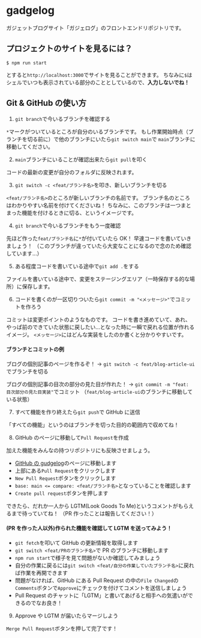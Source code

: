 # gadgelog

ガジェットブログサイト「ガジェログ」のフロントエンドリポジトリです。

## プロジェクトのサイトを見るには？

```
$ npm run start
```

とすると`http://localhost:3000`でサイトを見ることができます。
ちなみに`$`はシェルでいつも表示されている部分のこととしているので、**入力しないでね！**

## Git & GitHub の使い方

1. `git branch`で今いるブランチを確認する

`*`マークがついているところが自分のいるブランチです。
もし作業開始時点（ブランチを切る前に）で他のブランチにいたら`git switch main`で
`main`ブランチに移動してください。

2. `main`ブランチにいることが確認出来たら`git pull`を叩く

コードの最新の変更が自分のフォルダに反映されます。

3. `git switch -c <feat/ブランチ名>`を叩き、新しいブランチを切る

`<feat/ブランチ名>`のところが新しいブランチの名前です。
ブランチ名のところはわかりやすい名前を付けてくださいね！
ちなみに、このブランチは一つまとまった機能を付けるときに切る、というイメージです。

4. `git branch`で今いるブランチをもう一度確認

先ほど作った`feat/ブランチ名`に`*`が付いていたら OK！
早速コードを書いていきましょう！
（このブランチが違っていたら大変なことになるので念のため確認しています...）

5. ある程度コードを書いている途中で`git add .`をする

ファイルを書いている途中で、変更をステージングエリア（一時保存する的な場所）に保存します。

6. コードを書くのが一区切りついたら`git commit -m "<メッセージ>"`でコミットを作ろう

コミットは変更ポイントのようなものです。
コードを書き進めていて、あれ、やっぱ前のできていた状態に戻したい...となった時に一瞬で戻れる位置が作れるイメージ。
`<メッセージ>`にはどんな実装をしたのか書くと分かりやすいです。

#### ブランチとコミットの例

ブログの個別記事のページを作るぞ！
-> `git switch -c feat/blog-article-ui`でブランチを切る

ブログの個別記事の目次の部分の見た目が作れた！
-> `git commit -m "feat: 目次部分の見た目実装"`でコミット
（`feat/blog-article-ui`のブランチに移動している状態）

7. すべて機能を作り終えたら`git push`で GitHub に送信

「すべての機能」というのはブランチを切った目的の範囲内で収めてね！

8. GitHub のページに移動して`Pull Request`を作成

加えた機能をみんなの持つリポジトリにも反映させましょう。

- [GitHub の gudgelog](https://github.com/mamenz752/gadgelog)のページに移動します
- 上部にある`Pull Request`をクリックします
- `New Pull Request`ボタンをクリックします
- `base: main <= compare: <feat/ブランチ名>`となっていることを確認します
- `Create pull request`ボタンを押します

できたら、だれか一人から LGTM(Look Goods To Me)というコメントがもらえるまで待っていてね！
（PR 作ったことは報告してください！）

#### (PR を作った人以外)作られた機能を確認して LGTM を送ってみよう！

- `git fetch`を叩いて GitHub の更新情報を取得します
- `git switch <feat/PRのブランチ名>`で PR のブランチに移動します
- `npm run start`で様子を見て問題がないか確認してみましょう
- 自分の作業に戻るには`git switch <feat/自分の作業していたブランチ名>`に戻れば作業を再開できます
- 問題がなければ、GitHub にある Pull Request の中の`File Changed`の`Comments`ボタンで`Approve`にチェックを付けてコメントを送信しましょう
- Pull Request のチャットに「LGTM」と書いてあげると相手への気遣いができるのでなお良き！

9. Approve や LGTM が届いたらマージしよう

`Merge Pull Request`ボタンを押して完了です！

